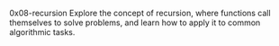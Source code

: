 0x08-recursion
Explore the concept of recursion, where functions call themselves to solve problems, and learn how to apply it to common algorithmic tasks.
